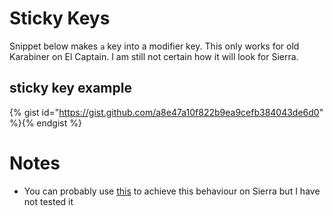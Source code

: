 # Sticky Keys

Snippet below makes `a` key into a modifier key. This only works for old Karabiner on El Captain. I am still not certain how it will look for Sierra.

## sticky key example
{% gist id="https://gist.github.com/a8e47a10f822b9ea9cefb384043de6d0" %}{% endgist %}

# Notes

- You can probably use [this](https://github.com/tekezo/Karabiner-Elements/issues/926) to achieve this behaviour on Sierra but I have not tested it



